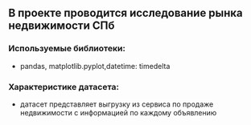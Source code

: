 ## В проекте проводится исследование рынка недвижимости СПб  

###  Используемые библиотеки:  

  - pandas, matplotlib.pyplot,datetime: timedelta 
  
###  Характеристике датасета:

  - датасет представляет выгрузку  из сервиса по продаже недвижимости с  информацией по каждому объявлению

